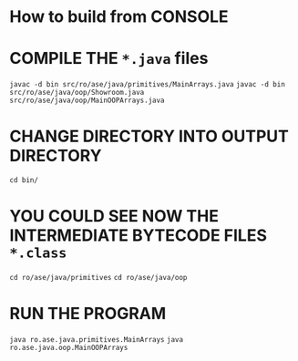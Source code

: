 # How to build from CONSOLE

# COMPILE THE `*.java` files
`javac -d bin src/ro/ase/java/primitives/MainArrays.java`
`javac -d bin src/ro/ase/java/oop/Showroom.java src/ro/ase/java/oop/MainOOPArrays.java`

# CHANGE DIRECTORY INTO OUTPUT DIRECTORY
`cd bin/`

# YOU COULD SEE NOW THE INTERMEDIATE BYTECODE FILES `*.class`
`cd ro/ase/java/primitives`
`cd ro/ase/java/oop`

# RUN THE PROGRAM
`java ro.ase.java.primitives.MainArrays`
`java ro.ase.java.oop.MainOOPArrays`